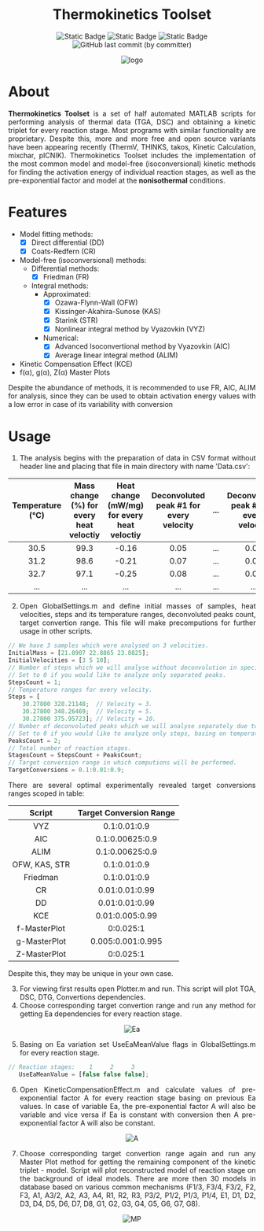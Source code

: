 <h1 style="text-align: center;">Thermokinetics Toolset</h1>
<div style="text-align: center;">

![Static Badge](https://img.shields.io/badge/Version-1.1-mediumseagreen)
![Static Badge](https://img.shields.io/badge/MATLAB-R2022b-blue)
![Static Badge](https://img.shields.io/badge/License-MIT-crimson)
![GitHub last commit (by committer)](https://img.shields.io/github/last-commit/xenozite/Thermokinetics-Toolset?color=orchid)
</div>

<div style="text-align: center;">

![logo](https://github-production-user-asset-6210df.s3.amazonaws.com/59807560/268472879-467c4a52-91c6-4423-a214-e932b161ef69.svg)
</div>

# About
<div style="text-align: justify;">

**Thermokinetics Toolset** is a set of half automated MATLAB scripts for performing analysis of thermal data (TGA, DSC) and obtaining a kinetic triplet for every reaction stage. Most programs with similar functionality are proprietary. Despite this, more and more free and open source variants have been appearing recently (ThermV, THINKS, takos, Kinetic Calculation, mixchar, pICNIK). Thermokinetics Toolset includes the implementation of the most common  model and model-free (isoconversional) kinetic methods for finding the activation energy of individual reaction stages, as well as the pre-exponential factor and model at the **nonisothermal** conditions.
</div>

# Features
<div style="text-align: justify;">

+ Model fitting methods:
  - [X] Direct differential (DD)
  - [X] Coats-Redfern (CR)
+ Model-free (isoconversional) methods:
  + Differential methods:
    - [X] Friedman (FR)
  + Integral methods:
    + Approximated:
      - [X] Ozawa-Flynn-Wall (OFW)
      - [X] Kissinger-Akahira-Sunose (KAS)
      - [X] Starink (STR)
      - [X] Nonlinear integral method by Vyazovkin (VYZ)
    + Numerical:
      - [X] Advanced Isoconvertional method by Vyazovkin (AIC)
      - [X] Average linear integral method (ALIM)
+ Kinetic Compensation Effect (KCE)
+ f(α), g(α), Z(α) Master Plots

Despite the abundance of methods, it is recommended to use FR, AIC, ALIM for analysis, since they can be used to obtain activation energy values with a low error in case of its variability with conversion
</div>

# Usage
<div style="text-align: justify;">

1. The analysis begins with the preparation of data in CSV format without header line and placing that file in main directory with name 'Data.csv':

| Temperature (°C) | Mass change (%) for every heat veloctiy | Heat change (mW/mg) for every heat veloctiy | Deconvoluted peak #1 for every velocity | ... |  Deconvoluted peak #N for every velocity |
|:-----------:|:---------------------------------------:|:-------------------------------------------:|:----:|:---:|:----:|
|     30.5    |                   99.3                  |                     -0.16                   | 0.05 | ... | 0.02 |
|     31.2    |                   98.6                  |                     -0.21                   | 0.07 | ... | 0.03 |
|     32.7    |                   97.1                  |                     -0.25                   | 0.08 | ... | 0.07 |
|     ...     |                   ...                   |                      ...                    | ... | ... | ... |

2. Open GlobalSettings.m and define initial masses of samples, heat velocities, steps and its temperature ranges, deconvoluted peaks count, target convertion range. This file will make precomputions for further usage in other scripts.

```js
// We have 3 samples which were analysed on 3 velocities.
InitialMass = [21.8907 22.8865 23.8825];
InitialVelocities = [3 5 10];
// Number of steps which we will analyse without deconvolution in specified range.
// Set to 0 if you would like to analyze only separated peaks.
StepsCount = 1;
// Temperature ranges for every velocity.
Steps = [
    30.27800 328.21148;  // Velocity = 3.
    30.27800 348.26469;  // Velocity = 5.
    30.27800 375.95723]; // Velocity = 10.
// Number of deconvoluted peaks which we will analyse separately due to their intersection.
// Set to 0 if you would like to analyze only steps, basing on temperature ranges.
PeaksCount = 2;
// Total number of reaction stages.
StagesCount = StepsCount + PeaksCount;
// Target conversion range in which computions will be performed.
TargetConversions = 0.1:0.01:0.9;
```
There are several optimal experimentally revealed target conversions ranges scoped in table:

| Script | Target Conversion Range |
|:------:|:-----------------------:|
|  VYZ   |       0.1:0.01:0.9      |
|  AIC   |      0.1:0.00625:0.9    |
|  ALIM  |      0.1:0.00625:0.9    |
| OFW, KAS, STR | 0.1:0.01:0.9     |
| Friedman |      0.1:0.01:0.9     |
| CR | 0.01:0.01:0.99 |
| DD | 0.01:0.01:0.99 |
| KCE | 0.01:0.005:0.99 |
| f-MasterPlot | 0:0.025:1 |
| g-MasterPlot | 0.005:0.001:0.995 |
| Z-MasterPlot | 0:0.025:1 |

Despite this, they may be unique in your own case.

3. For viewing first results open Plotter.m and run. This script will plot TGA, DSC, DTG, Convertions dependencies.
4. Choose corresponding target convertion range and run any method for getting Ea dependencies for every reaction stage.

<div style="text-align: center;">

![Ea](https://github-production-user-asset-6210df.s3.amazonaws.com/59807560/268499813-8a199891-57c5-4d5d-bb91-4a4e4bb1416f.svg)
</div>

5. Basing on Ea variation set UseEaMeanValue flags in GlobalSettings.m for every reaction stage.

```js
// Reaction stages:    1     2     3
   UseEaMeanValue = [false false false];
```

6. Open KineticCompensationEffect.m and calculate values of pre-exponential factor A for every reaction stage basing on previous Ea values. In case of variable Ea, the pre-exponential factor A will also be variable and vice versa if Ea is constant with conversion then A pre-exponential factor A will also be constant.

<div style="text-align: center;">

![A](https://github-production-user-asset-6210df.s3.amazonaws.com/59807560/268500444-81e4196f-f37e-47d8-84e0-4f780719354b.svg)
</div>

7. Choose corresponding target convertion range again and run any Master Plot method for getting the remaining component of the kinetic triplet - model. Script will plot reconstructed model of reaction stage on the background of ideal models. There are more then 30 models in database based on various common mechanisms (F1/3, F3/4, F3/2, F2, F3, A1, A3/2, A2, A3, A4, R1, R2, R3, P3/2, P1/2, P1/3, P1/4, E1, D1, D2, D3, D4, D5, D6, D7, D8, G1, G2, G3, G4, G5, G6, G7, G8).

<div style="text-align: center;">

![MP](https://github-production-user-asset-6210df.s3.amazonaws.com/59807560/268500563-b05ce73d-145e-440e-83f8-4ca4dc2ea58f.svg)
</div>
</div>
